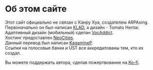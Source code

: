 # Об этом сайте

Этот сайт официально не связан с Канру Хуа, создателем ARPAsing. Первоначально он был написан [KLAD](), а дизайн - Tomato Hentai. Адаптивный дизайн (мобильный) сделан [VocAddict]().  
Хостинг предоставлен [NeoCities]().  
Данный перевод был написан [KagamineP](https://kagaminep.ru/).  
Ссылки на голосовые банки и UST все аккредитованы тем, кто их создал.

Вы можете поддержать автора, сделав пожертвование на [Ko-fi]().
